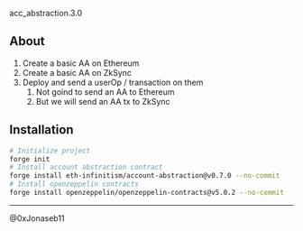acc_abstraction.3.0

## About

1. Create a basic AA on Ethereum
2. Create a basic AA on ZkSync
3. Deploy and send a userOp / transaction on them
   1. Not goind to send an AA to Ethereum
   2. But we will send an AA tx to ZkSync


## Installation

```sh
# Initialize project
forge init
# Install account abstraction contract
forge install eth-infinitism/account-abstraction@v0.7.0 --no-commit
# Install openzeppelin contracts 
forge install openzeppelin/openzeppelin-contracts@v5.0.2 --no-commit
```   

------------
@0xJonaseb11